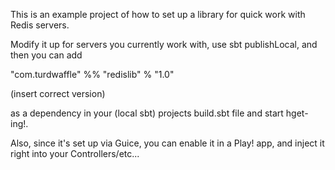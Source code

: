 This is an example project of how to set up a library for quick work 
with Redis servers.

Modify it up for servers you currently work with, use sbt publishLocal,
and then you can add

"com.turdwaffle" %% "redislib" % "1.0"

(insert correct version)

as a dependency in your (local sbt) projects build.sbt file and start 
hget-ing!.

Also, since it's set up via Guice, you can enable it in a Play! app,
and inject it right into your Controllers/etc...